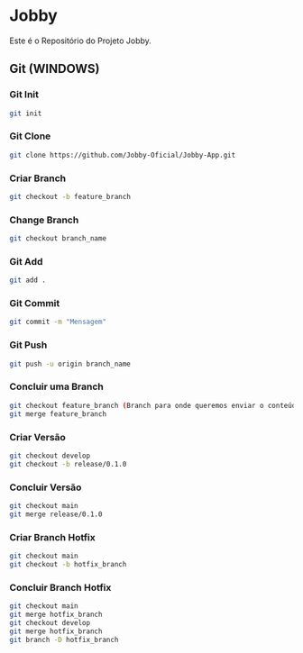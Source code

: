 # Jobby

Este é o Repositório do Projeto Jobby.

## Git (WINDOWS)

### Git Init

```bash
git init
```

### Git Clone

```bash
git clone https://github.com/Jobby-Oficial/Jobby-App.git
```

### Criar Branch

```bash
git checkout -b feature_branch
```

### Change Branch

```bash
git checkout branch_name
```

### Git Add

```bash
git add .
```

### Git Commit

```bash
git commit -m "Mensagem"
```

### Git Push

```bash
git push -u origin branch_name
```

### Concluir uma Branch

```bash
git checkout feature_branch (Branch para onde queremos enviar o conteúdo.)
git merge feature_branch
```

### Criar Versão

```bash
git checkout develop
git checkout -b release/0.1.0
```

### Concluir Versão

```bash
git checkout main
git merge release/0.1.0
```

### Criar Branch Hotfix

```bash
git checkout main
git checkout -b hotfix_branch
```

### Concluir Branch Hotfix

```bash
git checkout main
git merge hotfix_branch
git checkout develop
git merge hotfix_branch
git branch -D hotfix_branch
```
